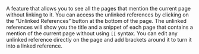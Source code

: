 A feature that allows you to see all the pages that mention the current page without linking to it. You can access the unlinked references by clicking on the “Unlinked References” button at the bottom of the page. The unlinked references will show you the title and a snippet of each page that contains a mention of the current page without using `[[` syntax. You can edit any unlinked reference directly on the page and add brackets around it to turn it into a linked reference.